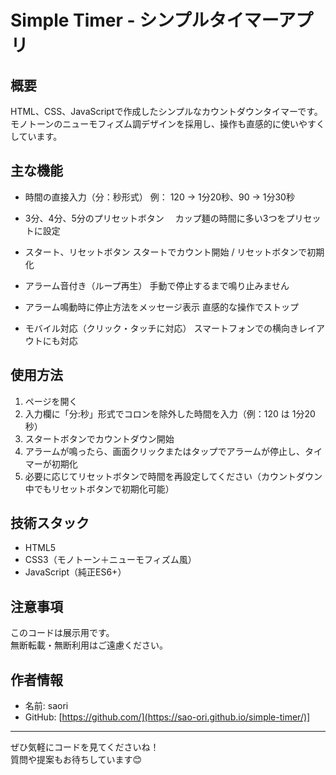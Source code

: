# Simple Timer - シンプルタイマーアプリ

## 概要
HTML、CSS、JavaScriptで作成したシンプルなカウントダウンタイマーです。  
モノトーンのニューモフィズム調デザインを採用し、操作も直感的に使いやすくしています。

## 主な機能

- 時間の直接入力（分：秒形式）
  例： 120 → 1分20秒、90 → 1分30秒
  
- 3分、4分、5分のプリセットボタン
　カップ麺の時間に多い3つをプリセットに設定

- スタート、リセットボタン
  スタートでカウント開始 / リセットボタンで初期化
  
- アラーム音付き（ループ再生）
  手動で停止するまで鳴り止みません
  
- アラーム鳴動時に停止方法をメッセージ表示
  直感的な操作でストップ
  
- モバイル対応（クリック・タッチに対応）
  スマートフォンでの横向きレイアウトにも対応


## 使用方法

1. ページを開く
2. 入力欄に「分:秒」形式でコロンを除外した時間を入力（例：120 は 1分20秒）
3. スタートボタンでカウントダウン開始
4. アラームが鳴ったら、画面クリックまたはタップでアラームが停止し、タイマーが初期化
5. 必要に応じてリセットボタンで時間を再設定してください（カウントダウン中でもリセットボタンで初期化可能）


## 技術スタック
- HTML5
- CSS3（モノトーン＋ニューモフィズム風）
- JavaScript（純正ES6+）


## 注意事項
このコードは展示用です。  
無断転載・無断利用はご遠慮ください。

## 作者情報
- 名前: saori
- GitHub: [https://github.com/](https://sao-ori.github.io/simple-timer/)]

---

ぜひ気軽にコードを見てくださいね！  
質問や提案もお待ちしています😊
